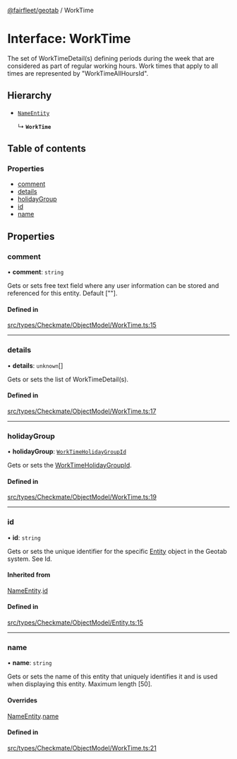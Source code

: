 [@fairfleet/geotab](../README.md) / WorkTime

# Interface: WorkTime

The set of WorkTimeDetail(s)
 defining periods during the week that are considered as part of regular working hours. Work times that apply to all
 times are represented by "WorkTimeAllHoursId".

## Hierarchy

- [`NameEntity`](NameEntity.md)

  ↳ **`WorkTime`**

## Table of contents

### Properties

- [comment](WorkTime.md#comment)
- [details](WorkTime.md#details)
- [holidayGroup](WorkTime.md#holidaygroup)
- [id](WorkTime.md#id)
- [name](WorkTime.md#name)

## Properties

### comment

• **comment**: `string`

Gets or sets free text field where any user information can be stored and referenced for this entity. Default [""].

#### Defined in

[src/types/Checkmate/ObjectModel/WorkTime.ts:15](https://github.com/fairfleet/geotab/blob/b682f10/src/types/Checkmate/ObjectModel/WorkTime.ts#L15)

___

### details

• **details**: `unknown`[]

Gets or sets the list of WorkTimeDetail(s).

#### Defined in

[src/types/Checkmate/ObjectModel/WorkTime.ts:17](https://github.com/fairfleet/geotab/blob/b682f10/src/types/Checkmate/ObjectModel/WorkTime.ts#L17)

___

### holidayGroup

• **holidayGroup**: [`WorkTimeHolidayGroupId`](WorkTimeHolidayGroupId.md)

Gets or sets the [WorkTimeHolidayGroupId](WorkTimeHolidayGroupId.md).

#### Defined in

[src/types/Checkmate/ObjectModel/WorkTime.ts:19](https://github.com/fairfleet/geotab/blob/b682f10/src/types/Checkmate/ObjectModel/WorkTime.ts#L19)

___

### id

• **id**: `string`

Gets or sets the unique identifier for the specific [Entity](Entity.md) object in the Geotab system. See Id.

#### Inherited from

[NameEntity](NameEntity.md).[id](NameEntity.md#id)

#### Defined in

[src/types/Checkmate/ObjectModel/Entity.ts:15](https://github.com/fairfleet/geotab/blob/b682f10/src/types/Checkmate/ObjectModel/Entity.ts#L15)

___

### name

• **name**: `string`

Gets or sets the name of this entity that uniquely identifies it and is used when displaying this entity. Maximum length [50].

#### Overrides

[NameEntity](NameEntity.md).[name](NameEntity.md#name)

#### Defined in

[src/types/Checkmate/ObjectModel/WorkTime.ts:21](https://github.com/fairfleet/geotab/blob/b682f10/src/types/Checkmate/ObjectModel/WorkTime.ts#L21)
